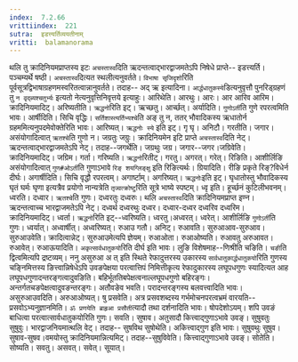 ```yaml
---
index:  7.2.66
vrittiindex:  221
sutra:  इडत्त्यर्तिव्ययतीनाम्
vritti:  balamanorama 
---
```


थलि तु क्रादिनियमप्राप्तस्य इटः `अचस्तास्व`दिति ऋदन्तत्वाद्भारद्वाजमतेऽपि निषेधे प्राप्ते-- इडत्त्यर्ति। पञ्चम्यर्थे षष्ठी। `अचस्तास्व`दित्यत स्थलीत्यनुवर्तते। `विभाषा सृजिदृशो`रिति पूर्वसूत्रद्विभाषाग्रहणमस्वरितत्वान्नानुवर्तते। तदाह-- अद् ऋ इत्यादिना। `आर्द्धधातुकस्ये`डित्यनुवृत्तौ पुनरिड्ग्रहणं तु `न वृद्ब्यश्चतुर्भ्यः` इत्यतो नेत्यनुवृत्तिनिवृत्तये इत्याहुः। आरिथेति। आरथुः। आरः। आर आरिव आरिम। क्रादिनियमादिट्। अरिष्यतीति। `ऋद्धनो`रिति इट्। ऋच्छतु। आर्च्छत्। अर्यादिति। `गुणोऽर्ती`ति गुणे रपरत्वमिति भावः। आर्षीदिति। सिचि वृद्धिः। `सर्तिशास्त्यर्तिभ्यश्चे`ति अङ् तु न, ततर् भौवादिकस्य ऋधातोर्न ग्रहममित्यनुपदमेवोक्तेरिति भावः। आरिष्यत्। `ऋद्धनोः स्ये` इति इट्। गृ घृ। अनिटौ। गरतीति। जगार। असंयोगादित्वात् `ऋतश्चे`ति गुणो न। जग्रतुः जग्रुः। क्रादिनियमेन इटि प्राप्ते `अचस्तास्व`दिति नेट्। ऋदन्तत्वाद्भारद्वाजमतेऽपि नेट्। तदाह--जगर्थेति। जग्रथुः जग्र। जगार--जगर।जग्रिवेति। क्रादिनियमादिट्। जग्रिम। गर्ता। गरिष्यति। `ऋद्धनो`रितीट्। गरतु। अगरत्। गरेत्। रिङिति। आशीर्लिङि असंयोगादित्वात् `गुण#ओऽर्ती`ति गुणाऽभावे `रिङ् शयग्लिङ्क्षु` इति रिङित्यर्थः। ग्रियादिति। रीङि प्रकृते रिङ्?विधेर्न दीर्घः। अगार्षीदिति। सिचि वृद्धौ रपरत्वम्। अगार्ष्टाम्। अगरिष्यत्। `ऋद्धनोः`इति इट्। घृधातोस्तु भौवादिकस्य घृतं घर्मः घृणा इत्यत्रैव प्रयोगो नान्यत्रेति `तृज्वत्क्रोष्टु`रिति सूत्रे भाष्ये स्पष्टम्। ध्वृ इति। हूर्च्छनं कुटिलीभवनम्। ध्वरति। दध्वार। `ऋतश्चे`ति गुणः। दध्वरतुः दध्वरुः। थलि `अचस्तास्व`दिति क्रादिनियमप्राप्त इण्न। ऋदन्तत्वाच्च भारद्वाजमतेऽपि नेट्। दध्वर्थ दध्वरथुः दध्वर। दध्वार-दध्वर दध्वरिव दध्वरिम। क्रादिनियमादिट्। ध्वर्ता। `ऋद्धनो`रिति इट्--ध्वरिष्यति। ध्वरतु।अध्वरत्। ध्वरेत्। आशीर्लिङि `गुणोऽर्ती`ति गुणः। ध्वर्यात्। अध्वार्षीत्। अध्वरिष्यत्। रुआउ गतौ। अनिट्। रुआवति। सुरुआआव-सुरुआव। सुरुआउवेति। क्रादित्वान्नेट्। सुरुआउमेत्यपि ज्ञेयम्। रुआओता। रुआओष्यति। रुआवतु अरुआवत। रुआवेत्। रुआऊयादिति। `अकृत्सार्वधातुकयो`रिति दीर्घ इति भावः। लुङि विशेषमाह--णिश्रीति चङिति। `चङी`ति द्वित्वमित्यपि द्रष्टव्यम्। ननु असुरुआ अ त् इति स्थिते रेफादुत्तरस्य उकारस्य `सार्वधातुकार्द्धधातुकयो`रिति गुणस्य चङ्निमित्तस्य ङित्त्वान्निषेधेऽपि उवङपेक्षया परत्वात्तिपं निमित्तीकृत्य रेफादुकारस्य लघूपधगुणः स्यादित्यत आह लघूपधगुणादन्तरङ्गत्वादुवङिति। बहिर्भूततिबपेक्षत्वनाल्लघूपधगुणो बहिरङ्गः। अन्तर्गतचङपेक्षत्वादुवङन्तरङ्गः। अतौवङेव भवति। परादन्तरङ्गस्य बलवत्त्वादिति भावः। असुरुआउवदिति। अरुआओष्यत्। षु प्रसवेति। अत्र प्रसवशब्दस्य गर्भमोचनपरत्वभ्रमं वारयति--प्रसवोऽभ्यनुज्ञानमिति। `ॐ प्रणयेति ब्राहृआ प्रसौती`त्यादौ तथा दर्शनादिति भावः। षोपदेशोऽयम्। शपि उवङं बाधित्वा परत्वात्सार्वधातुकयोरिति गुणः। सवति। सुषाव। अतुसादौ कित्त्वाद्गुणाऽभावे उवङ्। सुषुवतुः सुषुवुः। भारद्वाजनियमात्थलि वेट्। तदाह-- सुषविथ सुषोथेति। अकित्त्वाद्गुण इति भावः। सुषुवथुः सुषुव। सुषाव-सुषव।वमयोस्तु क्रादिनियमान्नित्यमिट्। तदाह--सुषुविवेति। कित्त्वाद्गुणाऽभावे उवङ्। सोतेति। सोष्यति। सवतु। असवत्। सवेत्। सूयात्।


